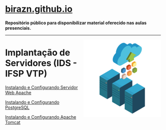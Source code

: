 # [birazn.github.io](https://birazn.github.io/)

**Repositório público para disponibilizar material oferecido nas aulas presenciais.**

-----
<p><img align="right" src="img/servers.png" width="250" /></p>

# Implantação de Servidores (IDS - IFSP VTP)

[Instalando e Configurando Servidor Web Apache](https://github.com/birazn/IDS-IFSPVTP/blob/master/ServidorWeb_Apache.md)

[Instalando e Configurando PostgreSQL](https://github.com/birazn/IDS-IFSPVTP/blob/master/PostgreSQL.md)

[Instalando e Configurando Apache Tomcat](https://github.com/birazn/IDS-IFSPVTP/blob/master/ApacheTomCat.md)


